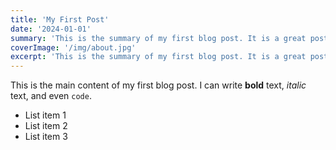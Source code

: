 ```yaml
---
title: 'My First Post'
date: '2024-01-01'
summary: 'This is the summary of my first blog post. It is a great post.'
coverImage: '/img/about.jpg'
excerpt: 'This is the summary of my first blog post. It is a great post.'
---
```


This is the main content of my first blog post. I can write **bold** text, *italic* text, and even `code`.

- List item 1
- List item 2
- List item 3 